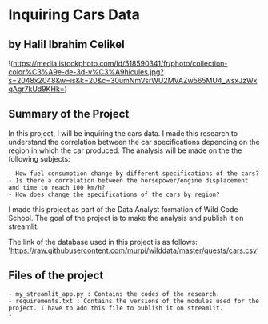 # Inquiring Cars Data
## by Halil Ibrahim Celikel

!(https://media.istockphoto.com/id/518590341/fr/photo/collection-color%C3%A9e-de-3d-v%C3%A9hicules.jpg?s=2048x2048&w=is&k=20&c=30umNmVsrWU2MVAZw565MU4_wsxJzWxqAgr7kUd9KHk=)

## Summary of the Project

In this project, I will be inquiring the cars data. I made this research to understand the correlation between the car specifications depending on the region
in which the car produced. The analysis will be made on the the following subjects:

~~~~~
- How fuel consumption change by different specifications of the cars?
- Is there a correlation between the horsepower/engine displacement and time to reach 100 km/h?
- How does change the specifications of the cars by region?
~~~~~

I made this project as part of the Data Analyst formation of Wild Code School. The goal of the project is to make the analysis and publish it on streamlit.

The link of the database used in this project is as follows: 'https://raw.githubusercontent.com/murpi/wilddata/master/quests/cars.csv'

## Files of the project

~~~~~
- my_streamlit_app.py : Contains the codes of the research.
- requirements.txt : Contains the versions of the modules used for the project. I have to add this file to publish it on streamlit.
- 
~~~~~

